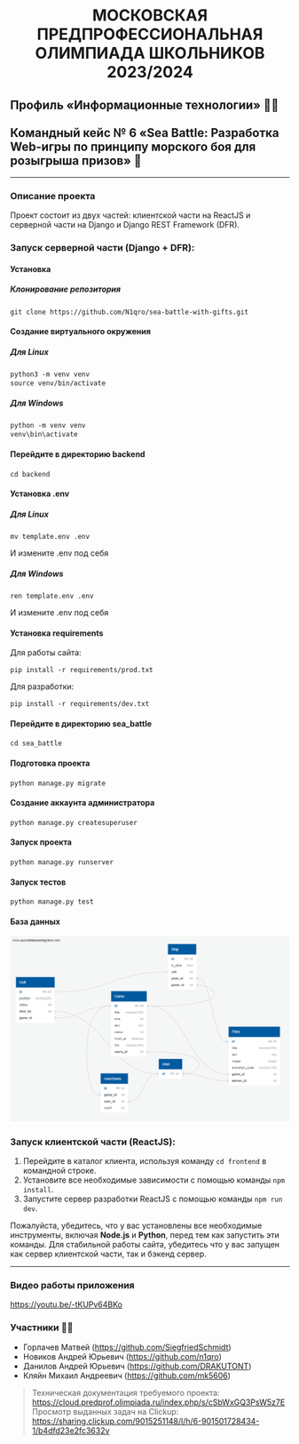 # <p align=center>МОСКОВСКАЯ ПРЕДПРОФЕССИОНАЛЬНАЯ ОЛИМПИАДА ШКОЛЬНИКОВ 2023/2024</p>


## Профиль «Информационные технологии» 🐱‍💻<br><br> Командный кейс № 6 «Sea Battle: Разработка Web-игры по принципу морского боя для розыгрыша призов» 🚢
---

### Описание проекта
Проект состоит из двух частей: клиентской части на ReactJS и серверной части на Django и Django REST Framework (DFR).

### Запуск серверной части (Django + DFR):

#### Установка 
##### Клонирование репозитория
```
git clone https://github.com/N1qro/sea-battle-with-gifts.git
```
#### Создание виртуального окружения
##### Для Linux
```
python3 -m venv venv
source venv/bin/activate
```
##### Для Windows
```
python -m venv venv
venv\bin\activate
```

#### Перейдите в директорию backend
```
cd backend
```

#### Установка .env
##### Для Linux
```
mv template.env .env
```
И измените .env под себя
##### Для Windows
```
ren template.env .env
```
И измените .env под себя

#### Установка requirements
Для работы сайта:
```
pip install -r requirements/prod.txt
```
Для разработки:
```
pip install -r requirements/dev.txt
```

#### Перейдите в директорию sea_battle
```
cd sea_battle
```

#### Подготовка проекта
```
python manage.py migrate
```

#### Создание аккаунта администратора
```
python manage.py createsuperuser
```

#### Запуск проекта
```
python manage.py runserver
```

#### Запуск тестов
```
python manage.py test
```

#### База данных
![DataBase](ER.png)


### Запуск клиентской части (ReactJS):

1. Перейдите в каталог клиента, используя команду `cd frontend` в командной строке.
2. Установите все необходимые зависимости с помощью команды `npm install`.
3. Запустите сервер разработки ReactJS с помощью команды `npm run dev`.

Пожалуйста, убедитесь, что у вас установлены все необходимые инструменты, включая **Node.js** и **Python**, перед тем как запустить эти команды.
Для стабильной работы сайта, убедитесь что у вас запущен как сервер клиентской части, так и бэкенд сервер.

---

### Видео работы приложения
https://youtu.be/-tKUPv64BKo

### Участники 👨‍💻
* Горлачев Матвей (https://github.com/SiegfriedSchmidt)
* Новиков Андрей Юрьевич (https://github.com/n1qro)
* Данилов Андрей Юрьевич (https://github.com/DRAKUTONT)
* Кляйн Михаил Андреевич (https://github.com/mk5606)

> Техническая документация требуемого проекта: https://cloud.predprof.olimpiada.ru/index.php/s/cSbWxGQ3PsW5z7E  
> Просмотр выданных задач на Clickup: https://sharing.clickup.com/9015251148/l/h/6-901501728434-1/b4dfd23e2fc3632v
